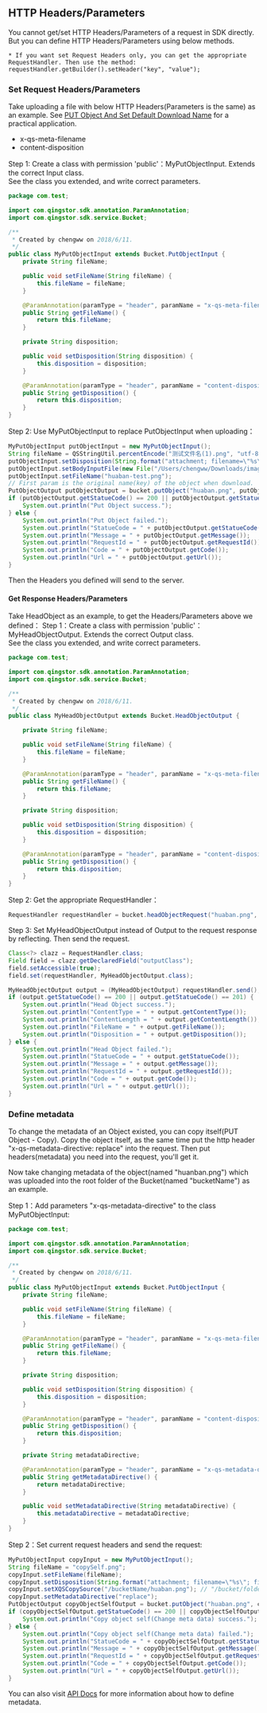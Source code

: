 ## HTTP Headers/Parameters

You cannot get/set HTTP Headers/Parameters of a request in SDK directly.
But you can define HTTP Headers/Parameters using below methods.

`* If you want set Request Headers only, you can get the appropriate RequestHandler. Then use the method: requestHandler.getBuilder().setHeader("key", "value");`

### Set Request Headers/Parameters

Take uploading a file with below HTTP Headers(Parameters is the same) as an example.
See [PUT Object And Set Default Download Name](./put_object_and_set_default_download_name_zh.md) for a practical application.

- x-qs-meta-filename
- content-disposition

Step 1: Create a class with permission 'public'：MyPutObjectInput. Extends the correct Input class.<br>
See the class you extended, and write correct parameters.

```java
package com.test;

import com.qingstor.sdk.annotation.ParamAnnotation;
import com.qingstor.sdk.service.Bucket;

/**
 * Created by chengww on 2018/6/11.
 */
public class MyPutObjectInput extends Bucket.PutObjectInput {
    private String fileName;

    public void setFileName(String fileName) {
        this.fileName = fileName;
    }

    @ParamAnnotation(paramType = "header", paramName = "x-qs-meta-filename")
    public String getFileName() {
        return this.fileName;
    }

    private String disposition;

    public void setDisposition(String disposition) {
        this.disposition = disposition;
    }

    @ParamAnnotation(paramType = "header", paramName = "content-disposition")
    public String getDisposition() {
        return this.disposition;
    }
}
```

Step 2: Use MyPutObjectInput to replace PutObjectInput when uploading：

```java
MyPutObjectInput putObjectInput = new MyPutObjectInput();
String fileName = QSStringUtil.percentEncode("测试文件名(1).png", "utf-8");
putObjectInput.setDisposition(String.format("attachment; filename=\"%s\"; filename*=utf-8''%s", fileName, fileName));
putObjectInput.setBodyInputFile(new File("/Users/chengww/Downloads/image-1.png"));
putObjectInput.setFileName("huaban-test.png");
// First param is the original name(key) of the object when download.
PutObjectOutput putObjectOutput = bucket.putObject("huaban.png", putObjectInput);
if (putObjectOutput.getStatueCode() == 200 || putObjectOutput.getStatueCode() == 201) {
    System.out.println("Put Object success.");
} else {
    System.out.println("Put Object failed.");
    System.out.println("StatueCode = " + putObjectOutput.getStatueCode());
    System.out.println("Message = " + putObjectOutput.getMessage());
    System.out.println("RequestId = " + putObjectOutput.getRequestId());
    System.out.println("Code = " + putObjectOutput.getCode());
    System.out.println("Url = " + putObjectOutput.getUrl());
}
```

Then the Headers you defined will send to the server.

#### Get Response Headers/Parameters

Take HeadObject as an example, to get the Headers/Parameters above we defined：
Step 1：Create a class with permission 'public'：MyHeadObjectOutput. Extends the correct Output class.<br>
See the class you extended, and write correct parameters.

```java
package com.test;

import com.qingstor.sdk.annotation.ParamAnnotation;
import com.qingstor.sdk.service.Bucket;

/**
 * Created by chengww on 2018/6/11.
 */
public class MyHeadObjectOutput extends Bucket.HeadObjectOutput {

    private String fileName;

    public void setFileName(String fileName) {
        this.fileName = fileName;
    }

    @ParamAnnotation(paramType = "header", paramName = "x-qs-meta-filename")
    public String getFileName() {
        return this.fileName;
    }

    private String disposition;

    public void setDisposition(String disposition) {
        this.disposition = disposition;
    }

    @ParamAnnotation(paramType = "header", paramName = "content-disposition")
    public String getDisposition() {
        return this.disposition;
    }
}
```

Step 2: Get the appropriate RequestHandler：

```java
RequestHandler requestHandler = bucket.headObjectRequest("huaban.png", null);
```

Step 3: Set MyHeadObjectOutput instead of Output to the request response by reflecting. Then send the request.

```java
Class<?> clazz = RequestHandler.class;
Field field = clazz.getDeclaredField("outputClass");
field.setAccessible(true);
field.set(requestHandler, MyHeadObjectOutput.class);

MyHeadObjectOutput output = (MyHeadObjectOutput) requestHandler.send();
if (output.getStatueCode() == 200 || output.getStatueCode() == 201) {
    System.out.println("Head Object success.");
    System.out.println("ContentType = " + output.getContentType());
    System.out.println("ContentLength = " + output.getContentLength());
    System.out.println("FileName = " + output.getFileName());
    System.out.println("Disposition = " + output.getDisposition());
} else {
    System.out.println("Head Object failed.");
    System.out.println("StatueCode = " + output.getStatueCode());
    System.out.println("Message = " + output.getMessage());
    System.out.println("RequestId = " + output.getRequestId());
    System.out.println("Code = " + output.getCode());
    System.out.println("Url = " + output.getUrl());
}
```

### Define metadata

To change the metadata of an Object existed, you can copy itself(PUT Object - Copy).
Copy the object itself, as the same time put the http header "x-qs-metadata-directive: replace" into the request.
Then put headers(metadata) you need into the request, you'll get it.

Now take changing metadata of the object(named "huanban.png") which was uploaded into the root folder of the Bucket(named "bucketName") as an example.

Step 1：Add parameters "x-qs-metadata-directive" to the class MyPutObjectInput:

```java
package com.test;

import com.qingstor.sdk.annotation.ParamAnnotation;
import com.qingstor.sdk.service.Bucket;

/**
 * Created by chengww on 2018/6/11.
 */
public class MyPutObjectInput extends Bucket.PutObjectInput {
    private String fileName;

    public void setFileName(String fileName) {
        this.fileName = fileName;
    }

    @ParamAnnotation(paramType = "header", paramName = "x-qs-meta-filename")
    public String getFileName() {
        return this.fileName;
    }

    private String disposition;

    public void setDisposition(String disposition) {
        this.disposition = disposition;
    }

    @ParamAnnotation(paramType = "header", paramName = "content-disposition")
    public String getDisposition() {
        return this.disposition;
    }

    private String metadataDirective;

    @ParamAnnotation(paramType = "header", paramName = "x-qs-metadata-directive")
    public String getMetadataDirective() {
        return metadataDirective;
    }

    public void setMetadataDirective(String metadataDirective) {
        this.metadataDirective = metadataDirective;
    }
}

```

Step 2：Set current request headers and send the request:

```java
MyPutObjectInput copyInput = new MyPutObjectInput();
String fileName = "copySelf.png";
copyInput.setFileName(fileName);
copyInput.setDisposition(String.format("attachment; filename=\"%s\"; filename*=utf-8''%s", fileName, fileName));
copyInput.setXQSCopySource("/bucketName/huaban.png"); // "/bucket/folder/fileName"
copyInput.setMetadataDirective("replace");
PutObjectOutput copyObjectSelfOutput = bucket.putObject("huaban.png", copyInput);
if (copyObjectSelfOutput.getStatueCode() == 200 || copyObjectSelfOutput.getStatueCode() == 201) {
    System.out.println("Copy object self(Change meta data) success.");
} else {
    System.out.println("Copy object self(Change meta data) failed.");
    System.out.println("StatueCode = " + copyObjectSelfOutput.getStatueCode());
    System.out.println("Message = " + copyObjectSelfOutput.getMessage());
    System.out.println("RequestId = " + copyObjectSelfOutput.getRequestId());
    System.out.println("Code = " + copyObjectSelfOutput.getCode());
    System.out.println("Url = " + copyObjectSelfOutput.getUrl());
}
```

You can also visit [API Docs](https://docs.qingcloud.com/qingstor/api/common/metadata) for more information about how to define metadata.
